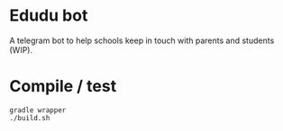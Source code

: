 # Edudu bot 

A telegram bot to help schools keep in touch with parents and students (WIP).

# Compile / test

```gradle wrapper```  
```./build.sh```
